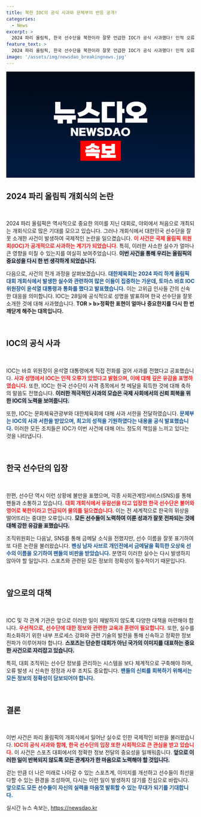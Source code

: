 ```yaml
---
title: 북한 IOC의 공식 사과와 문체부의 반응 공개!
categories:
  - News
excerpt: >
  2024 파리 올림픽, 한국 선수단을 북한이라 잘못 언급한 IOC가 공식 사과했다! 인적 오류로 확인된 이번 사건, 윤 대통령과 위원장이 직접 통화하며 해명에 나섰다. 소식의 전개가 궁금하다면 클릭하세요!
feature_text: >
  2024 파리 올림픽, 한국 선수단을 북한이라 잘못 언급한 IOC가 공식 사과했다! 인적 오류로 확인된 이번 사건, 윤 대통령과 위원장이 직접 통화하며 해명에 나섰다. 소식의 전개가 궁금하다면 클릭하세요!
image: '/assets/img/newsdao_breakingnews.jpg'
---
```


<p><img src="/assets/img/newsdao_breakingnews.jpg" alt="flaretime 속보" /></p>

<h2 data-ke-size="size26">2024 파리 올림픽 개회식의 논란</h2>

<p data-ke-size="size16">&nbsp;</p>

<p>2024 파리 올림픽은 역사적으로 중요한 의미를 지닌 대회로, 야외에서 처음으로 개최되는 개회식으로 많은 기대를 모으고 있습니다. 그러나 개회식에서 대한민국 선수단을 잘못 소개한 사건이 발생하여 국제적인 논란을 일으켰습니다. <b><span style="color: #ee2323;">이 사건은 국제 올림픽 위원회(IOC)가 공개적으로 사과하는 계기가 되었습니다.</span></b> 특히, 이러한 사소한 실수가 얼마나 큰 영향을 미칠 수 있는지를 여실히 보여주었습니다. <b><span style="background-color: #21538527;">이번 사건을 통해 우리는 올림픽의 중요성을 다시 한 번 생각하게 되었습니다.</span></b> </p>

<p>다음으로, 사건의 전개 과정을 살펴보겠습니다. <b><span style="color: #1a5490;">대한체육회는 2024 파리 하계 올림픽 대회 개회식에서 발생한 실수와 관련하여 많은 이들이 집중하는 가운데, 토마스 바흐 IOC 위원장이 윤석열 대통령과 통화를 했다고 발표했습니다.</span></b> 이는 고위급 인사들 간의 신속한 대응을 의미합니다. IOC는 28일에 공식적으로 성명을 발표하며 한국 선수단을 잘못 소개한 것에 대해 사과했습니다. <b>TOR &gt; b>정확한 표현이 얼마나 중요한지를 다시 한 번 깨닫게 해주는 대목입니다.</b></p>

<p data-ke-size="size16">&nbsp;</p>

<h2 data-ke-size="size26">IOC의 공식 사과</h2>

<p data-ke-size="size16">&nbsp;</p>

<p>IOC는 바흐 위원장이 윤석열 대통령에게 직접 전화를 걸어 사과를 전했다고 공표했습니다. <b><span style="color: #ee2323;">사과 성명에서 IOC는 인적 오류가 있었다고 밝혔으며, 이에 대해 깊은 유감을 표명하였습니다.</span></b> 또한, IOC는 한국 선수단이 사격 종목에서 첫 메달을 획득한 것에 대해 축하의 말씀도 전했습니다. <b><span style="background-color: #21538527;">이러한 적극적인 사과의 모습은 국제 사회에서의 신뢰 회복을 위한 IOC의 노력을 보여줍니다.</span></b></p>

<p>또한, IOC는 문화체육관광부와 대한체육회에 대해 사과 서한을 전달하였습니다. <b><span style="color: #1a5490;">문체부는 IOC의 사과 서한을 받았으며, 최고의 성적을 기원하였다는 내용을 공식 발표했습니다.</span></b> 이러한 모든 조치들은 IOC가 이번 사건에 대해 어느 정도의 책임을 느끼고 있다는 것을 나타냅니다. </p>

<p data-ke-size="size16">&nbsp;</p>

<h2 data-ke-size="size26">한국 선수단의 입장</h2>

<p data-ke-size="size16">&nbsp;</p>

<p>한편, 선수단 역시 이런 상황에 불만을 표했으며, 각종 사회관계망서비스(SNS)를 통해 팬들과 소통하고 있습니다. <b><span style="color: #ee2323;">대회 개회식에서 유람선을 타고 입장한 한국 선수단은 불어와 영어로 북한이라고 언급되어 물의를 일으켰습니다.</span></b> 이는 전 세계적으로 한국의 위상을 떨어뜨리는 중대한 오류입니다. <b><span style="background-color: #21538527;">모든 선수들이 노력하여 이룬 성과가 잘못 전파되는 것에 대해 강한 유감을 표했습니다.</span></b></p>

<p>조직위원회는 다음날, SNS를 통해 금메달 소식을 전했지만, 선수 이름을 잘못 표기하여 또 다른 논란을 불러왔습니다. <b><span style="color: #1a5490;">펜싱 남자 사브르 개인전에서 금메달을 획득한 오상욱 선수의 이름을 오기하여 팬들의 비판을 받았습니다.</span></b> 분명히 이러한 실수는 다시 발생하지 않아야 할 일입니다. 스포츠와 관련된 모든 정보의 정확성이 필수적이기 때문입니다.</p>

<p data-ke-size="size16">&nbsp;</p>

<h2 data-ke-size="size26">앞으로의 대책</h2>

<p data-ke-size="size16">&nbsp;</p>

<p>IOC 및 각 관계 기관은 앞으로 이러한 일이 재발하지 않도록 다양한 대책을 마련해야 합니다. <b><span style="color: #ee2323;">우선적으로, 선수단에 대한 정보와 관련한 교육과 훈련이 필요합니다.</span></b> 또한, 실수를 최소화하기 위한 내부 프로세스 강화와 관련 기술의 발전을 통해 신속하고 정확한 정보 전파가 이루어져야 합니다. <b><span style="background-color: #21538527;">스포츠는 단순한 대회가 아닌 국가의 이미지를 대표하는 중요한 사건으로 자리잡고 있습니다.</span></b> </p>

<p>특히, 대회 조직위는 선수단 정보를 관리하는 시스템을 보다 체계적으로 구축해야 하며, 오류 발생 시 신속한 정정과 사후 조치도 중요합니다. <b><span style="color: #1a5490;">팬들의 신뢰를 회복하기 위해서는 모든 정보의 정확성이 담보되어야 합니다.</span></b></p>

<p data-ke-size="size16">&nbsp;</p>

<h2 data-ke-size="size26">결론</h2>

<p data-ke-size="size16">&nbsp;</p>

<p>이번 사건은 파리 올림픽의 개회식에서 일어난 실수로 인한 국제적인 비판을 불러왔습니다. <b><span style="color: #ee2323;">IOC의 공식 사과와 함께, 한국 선수단의 입장 또한 사회적으로 큰 관심을 받고 있습니다.</span></b> 이 사건은 스포츠 대회에서의 정확한 정보 전달의 중요성을 일깨워줍니다. <b><span style="background-color: #21538527;">앞으로 이러한 일이 반복되지 않도록 모든 관계자가 한 마음으로 노력해야 할 것입니다.</span></b> </p>

<p>걷는 만큼 더 나은 미래로 나아갈 수 있는 스포츠계, 이미지를 개선하고 선수들이 최선을 다할 수 있는 환경을 조성하여, 다시는 이런 일이 발생하지 않기를 진심으로 바랍니다. <b><span style="color: #1a5490;">앞으로도 모든 선수들이 자신의 실력을 마음껏 발휘할 수 있는 무대가 되기를 기대합니다.</span></b> </p>
실시간 뉴스 속보는, <a href="https://newsdao.kr" rel="dofollow">https://newsdao.kr</a>


